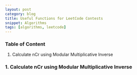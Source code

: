 ```yaml
---
layout: post
category: blog
title: Useful Functions for LeetCode Contests
snippet: Algorithms
tags: [algorithms, leetcode]
---
```


### Table of Content
1. Calculate nCr using Modular Multiplicative Inverse

### 1. Calculate nCr using Modular Multiplicative Inverse

